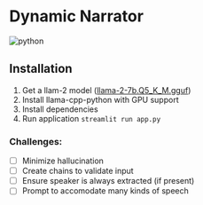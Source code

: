 # Dynamic Narrator
![python](https://img.shields.io/badge/Python-3776ab?style=for-the-badge&logo=python&logoColor=green)
## Installation

1. Get a llam-2 model ([llama-2-7b.Q5_K_M.gguf](https://huggingface.co/TheBloke/Llama-2-7B-GGUF/blob/main/llama-2-7b.Q5_K_M.gguf))
2. Install llama-cpp-python with GPU support
3. Install dependencies
4. Run application `streamlit run app.py`


### Challenges:

- [ ] Minimize hallucination
- [ ] Create chains to validate input
- [ ] Ensure speaker is always extracted (if present)
- [ ] Prompt to accomodate many kinds of speech
